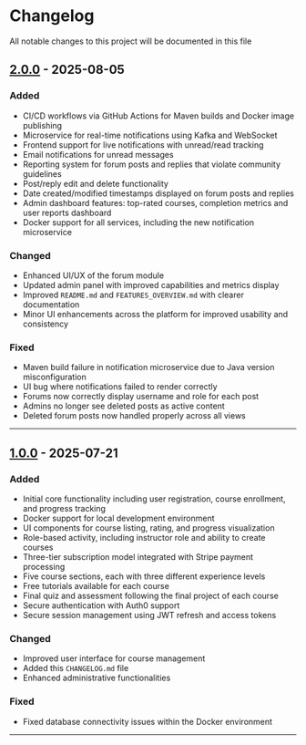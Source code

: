 # Changelog

All notable changes to this project will be documented in this file

## [2.0.0] - 2025-08-05

### Added
- CI/CD workflows via GitHub Actions for Maven builds and Docker image publishing
- Microservice for real-time notifications using Kafka and WebSocket
- Frontend support for live notifications with unread/read tracking
- Email notifications for unread messages
- Reporting system for forum posts and replies that violate community guidelines
- Post/reply edit and delete functionality
- Date created/modified timestamps displayed on forum posts and replies
- Admin dashboard features: top-rated courses, completion metrics and user reports dashboard
- Docker support for all services, including the new notification microservice

### Changed
- Enhanced UI/UX of the forum module
- Updated admin panel with improved capabilities and metrics display
- Improved `README.md` and `FEATURES_OVERVIEW.md` with clearer documentation
- Minor UI enhancements across the platform for improved usability and consistency

### Fixed
- Maven build failure in notification microservice due to Java version misconfiguration
- UI bug where notifications failed to render correctly
- Forums now correctly display username and role for each post
- Admins no longer see deleted posts as active content
- Deleted forum posts now handled properly across all views

---

[2.0.0]: https://github.com/ismiljanic/SyntaxBase/tree/v2.0

## [1.0.0] - 2025-07-21

### Added
- Initial core functionality including user registration, course enrollment, and progress tracking
- Docker support for local development environment
- UI components for course listing, rating, and progress visualization
- Role-based activity, including instructor role and ability to create courses
- Three-tier subscription model integrated with Stripe payment processing
- Five course sections, each with three different experience levels
- Free tutorials available for each course
- Final quiz and assessment following the final project of each course
- Secure authentication with Auth0 support
- Secure session management using JWT refresh and access tokens

### Changed
- Improved user interface for course management
- Added this `CHANGELOG.md` file
- Enhanced administrative functionalities

### Fixed
- Fixed database connectivity issues within the Docker environment

---

[1.0.0]: https://github.com/ismiljanic/SyntaxBase/tree/v1.0
